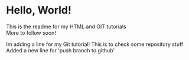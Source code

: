 # Hello, World!

This is the readme for my HTML and GIT tutorials\
More to follow soon!

Im adding a line for my Git tutorial!
This is to check some repository stuff
Added a new line for 'push branch to github'